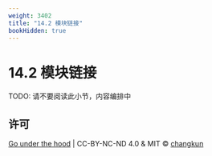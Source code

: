 ```yaml
---
weight: 3402
title: "14.2 模块链接"
bookHidden: true
---
```


# 14.2 模块链接

TODO: 请不要阅读此小节，内容编排中

## 许可

[Go under the hood](https://github.com/golang-design/under-the-hood) | CC-BY-NC-ND 4.0 & MIT &copy; [changkun](https://changkun.de)